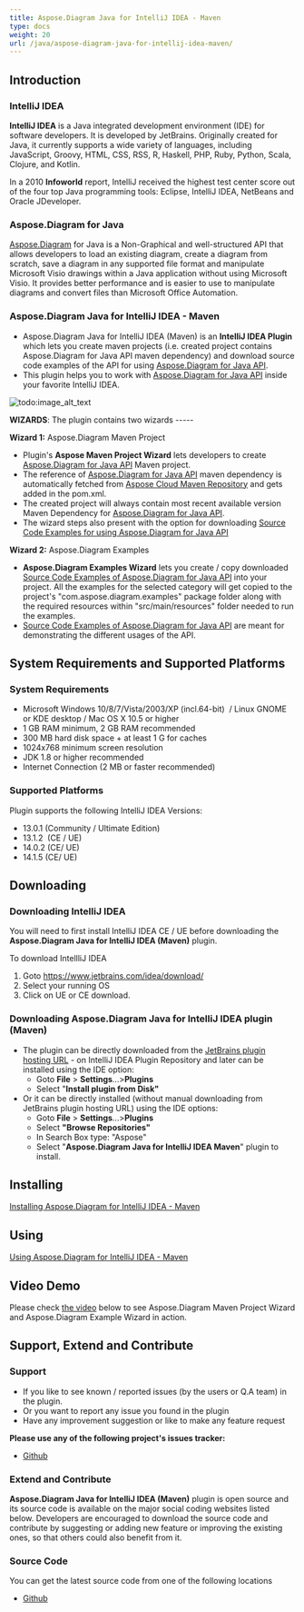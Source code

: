 ```yaml
---
title: Aspose.Diagram Java for IntelliJ IDEA - Maven
type: docs
weight: 20
url: /java/aspose-diagram-java-for-intellij-idea-maven/
---
```


## **Introduction**
### **IntelliJ IDEA**
**IntelliJ IDEA** is a Java integrated development environment (IDE) for software developers. It is developed by JetBrains. Originally created for Java, it currently supports a wide variety of languages, including JavaScript, Groovy, HTML, CSS, RSS, R, Haskell, PHP, Ruby, Python, Scala, Clojure, and Kotlin.

In a 2010 **Infoworld** report, IntelliJ received the highest test center score out of the four top Java programming tools: Eclipse, IntelliJ IDEA, NetBeans and Oracle JDeveloper.
### **Aspose.Diagram for Java**
[Aspose.Diagram](http://www.aspose.com/java/diagram-component.aspx) for Java is a Non-Graphical and well-structured API that allows developers to load an existing diagram, create a diagram from scratch, save a diagram in any supported file format and manipulate Microsoft Visio drawings within a Java application without using Microsoft Visio. It provides better performance and is easier to use to manipulate diagrams and convert files than Microsoft Office Automation.
### **Aspose.Diagram Java for IntelliJ IDEA - Maven**
- Aspose.Diagram Java for IntelliJ IDEA (Maven) is an **IntelliJ IDEA Plugin** which lets you create maven projects (i.e. created project contains Aspose.Diagram for Java API maven dependency) and download source code examples of the API for using [Aspose.Diagram for Java API](http://www.aspose.com/java/diagram-component.aspx).
- This plugin helps you to work with [Aspose.Diagram for Java API](http://www.aspose.com/java/diagram-component.aspx) inside your favorite IntelliJ IDEA. 

![todo:image_alt_text](http://i.imgur.com/KWKGljg.png)


**WIZARDS**:
The plugin contains two wizards -----

**Wizard 1:** Aspose.Diagram Maven Project

- Plugin's **Aspose Maven Project Wizard** lets developers to create [Aspose.Diagram for Java API](http://www.aspose.com/java/diagram-component.aspx) Maven project.
- The reference of [Aspose.Diagram for Java API](http://www.aspose.com/java/diagram-component.aspx) maven dependency is automatically fetched from [Aspose Cloud Maven Repository](http://maven.aspose.com/artifactory/webapp/home.html?0) and gets added in the pom.xml.
- The created project will always contain most recent available version Maven Dependency for [Aspose.Diagram for Java API](http://www.aspose.com/java/diagram-component.aspx).
- The wizard steps also present with the option for downloading [Source Code Examples for using Aspose.Diagram for Java API](https://github.com/asposediagram/Aspose.Diagram-for-Java/tree/master/Examples)

**Wizard 2:** Aspose.Diagram Examples

- **Aspose.Diagram Examples Wizard** lets you create / copy downloaded [Source Code Examples of Aspose.Diagram for Java API](https://github.com/asposediagram/Aspose.Diagram-for-Java/tree/master/Examples) into your project. All the examples for the selected category will get copied to the project's "com.aspose.diagram.examples" package folder along with the required resources within "src/main/resources" folder needed to run the examples.
- [Source Code Examples of Aspose.Diagram for Java API](https://github.com/asposediagram/Aspose.Diagram-for-Java/tree/master/Examples) are meant for demonstrating the different usages of the API.
## **System Requirements and Supported Platforms**
### **System Requirements**
- Microsoft Windows 10/8/7/Vista/2003/XP (incl.64-bit)  / Linux GNOME or KDE desktop / Mac OS X 10.5 or higher
- 1 GB RAM minimum, 2 GB RAM recommended
- 300 MB hard disk space + at least 1 G for caches
- 1024x768 minimum screen resolution
- JDK 1.8 or higher recommended
- Internet Connection (2 MB or faster recommended)
### **Supported Platforms**
Plugin supports the following IntelliJ IDEA Versions:

- 13.0.1 (Community / Ultimate Edition)
- 13.1.2  (CE / UE)
- 14.0.2 (CE/ UE)
- 14.1.5 (CE/ UE)
## **Downloading**
### **Downloading IntelliJ IDEA**
You will need to first install IntelliJ IDEA CE / UE before downloading the **Aspose.Diagram Java for IntelliJ IDEA (Maven)** plugin.

To download IntellliJ IDEA

1. Goto <https://www.jetbrains.com/idea/download/>
1. Select your running OS
1. Click on UE or CE download.
### **Downloading Aspose.Diagram Java for IntelliJ IDEA plugin (Maven)**
- The plugin can be directly downloaded from the [JetBrains plugin hosting URL](https://goo.gl/JjSReR) - on IntelliJ IDEA Plugin Repository
  and later can be installed using the IDE option: 
  - Goto **File** > **Settings**...>**Plugins**
  - Select "**Install plugin from Disk"**
- Or it can be directly installed (without manual downloading from JetBrains plugin hosting URL) using the IDE options: 
  - Goto **File** > **Settings**...>**Plugins**
  - Select **"Browse Repositories"**
  - In Search Box type: "Aspose"
  - Select "**Aspose.Diagram Java for IntelliJ IDEA Maven**" plugin to install.
## **Installing**
[Installing Aspose.Diagram for IntelliJ IDEA - Maven](/diagram/java/installing-and-using-aspose-diagram-for-intellij-idea-maven/#installing)
## **Using**
[Using Aspose.Diagram for IntelliJ IDEA - Maven](/diagram/java/installing-and-using-aspose-diagram-for-intellij-idea-maven/#using)
## **Video Demo**
Please check [the video](https://youtu.be/-xC88uuv4eI) below to see Aspose.Diagram Maven Project Wizard and Aspose.Diagram Example Wizard in action.
## **Support, Extend and Contribute**
### **Support**
- If you like to see known / reported issues (by the users or Q.A team) in the plugin.
- Or you want to report any issue you found in the plugin
- Have any improvement suggestion or like to make any feature request

**Please use any of the following project's issues tracker:**

- [Github](https://github.com/asposediagram/Aspose.Diagram-for-Java/issues)
### **Extend and Contribute**
**Aspose.Diagram Java for IntelliJ IDEA (Maven)** plugin is open source and its source code is available on the major social coding websites listed below. Developers are encouraged to download the source code and contribute by suggesting or adding new feature or improving the existing ones, so that others could also benefit from it.
### **Source Code**
You can get the latest source code from one of the following locations

- [Github](https://github.com/aspose-diagram/Aspose.Diagram-for-Java/tree/master/Plugins/Aspose_Diagram_Java_for_IntelliJ(Maven))
